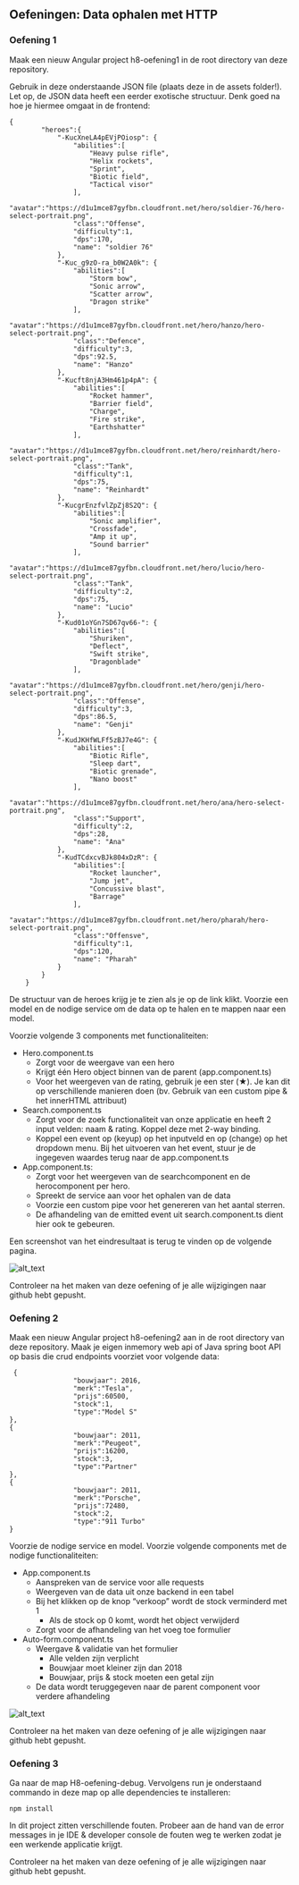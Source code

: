 ## **Oefeningen: Data ophalen met HTTP**


### Oefening 1

Maak een nieuw Angular project h8-oefening1 in de root directory van deze repository.

Gebruik in deze onderstaande JSON file (plaats deze in de assets folder!). Let op, de JSON data heeft een eerder exotische structuur. Denk goed na hoe je hiermee omgaat in de frontend:
```
{
		"heroes":{
			"-KucXneLA4pEVjPOiosp": {
				"abilities":[
					"Heavy pulse rifle",
					"Helix rockets",
					"Sprint",
					"Biotic field",
					"Tactical visor"
				],
				"avatar":"https://d1u1mce87gyfbn.cloudfront.net/hero/soldier-76/hero-select-portrait.png",
				"class":"Offense",
				"difficulty":1,
				"dps":170,
				"name": "soldier 76"
			},
			"-Kuc_g9zO-ra_b0W2A0k": {
				"abilities":[
					"Storm bow",
					"Sonic arrow",
					"Scatter arrow",
					"Dragon strike"
				],
				"avatar":"https://d1u1mce87gyfbn.cloudfront.net/hero/hanzo/hero-select-portrait.png",
				"class":"Defence",
				"difficulty":3,
				"dps":92.5,
				"name": "Hanzo"
			},
			"-Kucft8njA3Hm461p4pA": {
				"abilities":[
					"Rocket hammer",
					"Barrier field",
					"Charge",
					"Fire strike",
					"Earthshatter"
				],
				"avatar":"https://d1u1mce87gyfbn.cloudfront.net/hero/reinhardt/hero-select-portrait.png",
				"class":"Tank",
				"difficulty":1,
				"dps":75,
				"name": "Reinhardt"
			},
			"-KucgrEnzfvlZpZj8S2Q": {
				"abilities":[
					"Sonic amplifier",
					"Crossfade",
					"Amp it up",
					"Sound barrier"
				],
				"avatar":"https://d1u1mce87gyfbn.cloudfront.net/hero/lucio/hero-select-portrait.png",
				"class":"Tank",
				"difficulty":2,
				"dps":75,
				"name": "Lucio"
			},
			"-Kud01oYGn7SD67qv66-": {
				"abilities":[
					"Shuriken",
					"Deflect",
					"Swift strike",
					"Dragonblade"
				],
				"avatar":"https://d1u1mce87gyfbn.cloudfront.net/hero/genji/hero-select-portrait.png",
				"class":"Offense",
				"difficulty":3,
				"dps":86.5,
				"name": "Genji"
			},
			"-KudJKHfWLFf5zBJ7e4G": {
				"abilities":[
					"Biotic Rifle",
					"Sleep dart",
					"Biotic grenade",
					"Nano boost"
				],
				"avatar":"https://d1u1mce87gyfbn.cloudfront.net/hero/ana/hero-select-portrait.png",
				"class":"Support",
				"difficulty":2,
				"dps":28,
				"name": "Ana"
			},
			"-KudTCdxcvBJk804xDzR": {
				"abilities":[
					"Rocket launcher",
					"Jump jet",
					"Concussive blast",
					"Barrage"
				],
				"avatar":"https://d1u1mce87gyfbn.cloudfront.net/hero/pharah/hero-select-portrait.png",
				"class":"Offensve",
				"difficulty":1,
				"dps":120,
				"name": "Pharah"
			}
		}
	}
```

De structuur van de heroes krijg je te zien als je op de link klikt. Voorzie een model en de nodige service om de data op te halen en te mappen naar een model.

Voorzie volgende 3 components met functionaliteiten:

*   Hero.component.ts
    *   Zorgt voor de weergave van een hero
    *   Krijgt één Hero object binnen van de parent (app.component.ts)
    *   Voor het weergeven van de rating, gebruik je een ster (&#9733;). Je kan dit op verschillende manieren doen (bv. Gebruik van een custom pipe & het innerHTML attribuut)
*   Search.component.ts
    *   Zorgt voor de zoek functionaliteit van onze applicatie en heeft 2 input velden: naam & rating. Koppel deze met 2-way binding.
    *   Koppel een event op (keyup) op het inputveld en op (change) op het dropdown menu. Bij het uitvoeren van het event, stuur je de ingegeven waardes terug naar de app.component.ts
*   App.component.ts:
    *   Zorgt voor het weergeven van de searchcomponent en de herocomponent per hero.
    *   Spreekt de service aan voor het ophalen van de data
    *   Voorzie een custom pipe voor het genereren van het aantal sterren.
    *   De afhandeling van de emitted event uit search.component.ts dient hier ook te gebeuren.

Een screenshot van het eindresultaat is terug te vinden op de volgende pagina.

![alt_text](https://i.imgur.com/Vc8xnN7.png "image_tooltip")

Controleer na het maken van deze oefening of je alle wijzigingen naar github hebt gepusht.

### Oefening 2
Maak een nieuw Angular project h8-oefening2 aan in de root directory van deze repository. Maak je eigen inmemory web api of Java spring boot API op basis die crud endpoints voorziet voor volgende data:
```
 {
				"bouwjaar": 2016,
				"merk":"Tesla",
				"prijs":60500,
				"stock":1,
				"type":"Model S"
},
{
				"bouwjaar": 2011,
				"merk":"Peugeot",
				"prijs":16200,
				"stock":3,
				"type":"Partner"
},
{
				"bouwjaar": 2011,
				"merk":"Porsche",
				"prijs":72480,
				"stock":2,
				"type":"911 Turbo"
}			

```


Voorzie de nodige service en model. Voorzie volgende components met de nodige functionaliteiten:

*   App.component.ts
    *   Aanspreken van de service voor alle requests
    *   Weergeven van de data uit onze backend in een tabel
    *   Bij het klikken op de knop “verkoop” wordt de stock verminderd met 1
        *   Als de stock op 0 komt, wordt het object verwijderd
    *   Zorgt voor de afhandeling van het voeg toe formulier
*   Auto-form.component.ts
    *   Weergave & validatie van het formulier
        *   Alle velden zijn verplicht
        *   Bouwjaar moet kleiner zijn dan 2018
        *   Bouwjaar, prijs & stock moeten een getal zijn
    *   De data wordt teruggegeven naar de parent component voor verdere afhandeling


![alt_text](https://i.imgur.com/H0Ued5R.png "image_tooltip")

Controleer na het maken van deze oefening of je alle wijzigingen naar github hebt gepusht.

### Oefening 3
Ga naar de map H8-oefening-debug. Vervolgens run je onderstaand commando in deze map op alle dependencies te installeren:
```
npm install
```

In dit project zitten verschillende fouten. Probeer aan de hand van de error messages in je IDE & developer console de fouten weg te werken zodat je een werkende applicatie krijgt.

Controleer na het maken van deze oefening of je alle wijzigingen naar github hebt gepusht.
